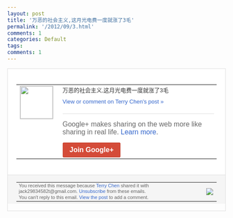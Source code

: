```yaml
---
layout: post
title: '万恶的社会主义,这月光电费一度就涨了3毛'
permalink: '/2012/09/3.html'
comments: 1
categories: Default
tags: 
comments: 1
---
```

<div style="border:solid 1px #dfdfdf;color:#686868;font:13px Arial"><div style="background-color:#fff;padding:20px;"><table cellpadding="0" cellspacing="0"><tr><td style="padding-right:15px;vertical-align:top"><a href="https://plus.google.com/_/notifications/emlink?emrecipient=110200756825219614165&amp;emid=CMi6wuOSvLICFQ143godnyIAAA&amp;path=%2F108643996575278738906&amp;dt=1347868857264&amp;uob=8"><img height="75" src="https://lh3.googleusercontent.com/-KKRGTyJ5Bl0/AAAAAAAAAAI/AAAAAAAAEEY/jllxqER5dCk/s75-c-k-a/photo.jpg" style="border:solid 1px #cccccc;" width="75"/></a></td><td style="width:578px;color:#333;font:13px Arial;vertical-align:top"><div style="padding-bottom:10px">万恶的社会主义,这月光电费一度就涨了3毛</div><a href="https://plus.google.com/_/notifications/emlink?emrecipient=110200756825219614165&amp;emid=CMi6wuOSvLICFQ143godnyIAAA&amp;path=%2F108643996575278738906%2Fposts%2FdBvSisyQUsR%3Fgpinv%3DAMIXal9poSdXdbO2HHr2eWJ7L4DBmxADY6WkButpbF1voHOalywNmWaoDMIABN51PAZW3yPwlVAt8Wmk0p8ZV3avwyB1inKNG2bWH0zqo4HKFYgHJspuaO4&amp;dt=1347868857264&amp;uob=8" style="color:#3366CC;text-decoration:none">View or comment on Terry Chen's post »</a><div style="margin-top:20px;border-top:solid 1px #dfdfdf"><div style="padding:15px 0;color:#686868;font:16px Arial">Google+ makes sharing on the web more like sharing in real life. <a href="http://www.google.com/+/learnmore/" style="color:#3366CC;text-decoration:none">Learn more</a>.</div><a href="https://plus.google.com/_/notifications/emlink?emrecipient=110200756825219614165&amp;emid=CMi6wuOSvLICFQ143godnyIAAA&amp;path=%2F%3Fgpinv%3DAMIXal9poSdXdbO2HHr2eWJ7L4DBmxADY6WkButpbF1voHOalywNmWaoDMIABN51PAZW3yPwlVAt8Wmk0p8ZV3avwyB1inKNG2bWH0zqo4HKFYgHJspuaO4&amp;dt=1347868857264&amp;uob=8" style="display:inline-block;padding:7px 15px;background-color:#d44b38; color:#fff;font-size:16px; font-weight:bold;border-radius:2px;-webkit-border-radius:2px; -moz-border-radius:2px;border:solid 1px #c43b28; white-space:nowrap;text-decoration:none">Join Google+</a></div></td></tr></table></div><div style="border-top:solid 1px #dfdfdf;padding:0 20px; background-color:#f5f5f5"><table cellpadding="0" cellspacing="0" style="height:50px"><tbody><tr><td style="vertical-align:middle;width:100%; color:#636363;font:11px Arial; line-height:120%">You received this message because <a href="https://plus.google.com/_/notifications/emlink?emrecipient=110200756825219614165&amp;emid=CMi6wuOSvLICFQ143godnyIAAA&amp;path=%2F108643996575278738906%3Fgpinv%3DAMIXal9poSdXdbO2HHr2eWJ7L4DBmxADY6WkButpbF1voHOalywNmWaoDMIABN51PAZW3yPwlVAt8Wmk0p8ZV3avwyB1inKNG2bWH0zqo4HKFYgHJspuaO4&amp;dt=1347868857264&amp;uob=8" style="color:#3366CC;text-decoration:none">Terry Chen</a> shared it with jack29834582t@gmail.com. <a href="https://plus.google.com/_/notifications/emlink?emrecipient=110200756825219614165&amp;emid=CMi6wuOSvLICFQ143godnyIAAA&amp;path=%2F_%2Fnonplus%2Femailsettings%3Fgpinv%3DAMIXal9poSdXdbO2HHr2eWJ7L4DBmxADY6WkButpbF1voHOalywNmWaoDMIABN51PAZW3yPwlVAt8Wmk0p8ZV3avwyB1inKNG2bWH0zqo4HKFYgHJspuaO4%26est%3DADH5u8XBBDpE4okxfcyjdMBHQYNFAf93y2qKhEBlfMUjf1d8dmKjeAwNN83_7i_DrfMQncQ1fHp7JLMG9eIW3a99ceBvBSmy4y_8mx3O52ja-FVVv5xrwqfMumz9dEddOQgEXUDeKG6gWm4SAzGqVJaUXYjgrpR5Rg&amp;dt=1347868857264&amp;uob=8" style="color:#3366CC;text-decoration:none">Unsubscribe</a> from these emails.<br/>You can't reply to this email. <a href="https://plus.google.com/_/notifications/emlink?emrecipient=110200756825219614165&amp;emid=CMi6wuOSvLICFQ143godnyIAAA&amp;path=%2F108643996575278738906%2Fposts%2FdBvSisyQUsR%3Fgpinv%3DAMIXal9poSdXdbO2HHr2eWJ7L4DBmxADY6WkButpbF1voHOalywNmWaoDMIABN51PAZW3yPwlVAt8Wmk0p8ZV3avwyB1inKNG2bWH0zqo4HKFYgHJspuaO4&amp;dt=1347868857264&amp;uob=8" style="color:#3366CC;text-decoration:none">View the post</a> to add a comment.<br/></td><td><img src="https://ssl.gstatic.com/s2/oz/images/notifications/logo/google-plus-6617a72bb36cc548861652780c9e6ff1.png"/></td></tr></tbody></table></div></div>
